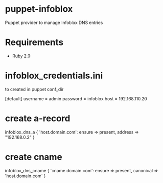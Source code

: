 # puppet-infoblox
Puppet provider to manage Infoblox DNS entries

# Requirements

- Ruby 2.0

# infoblox_credentials.ini 

to created in puppet conf_dir

  [default]
  username = admin
  password = infoblox
  host = 192.168.110.20

# create a-record
  infoblox_dns_a { 'host.domain.com':
    ensure  => present,
    address => "192.168.0.2"
  }

# create cname 
  infoblox_dns_cname { 'cname.domain.com':
    ensure    => present,
    canonical => 'host.domain.com'
  }
